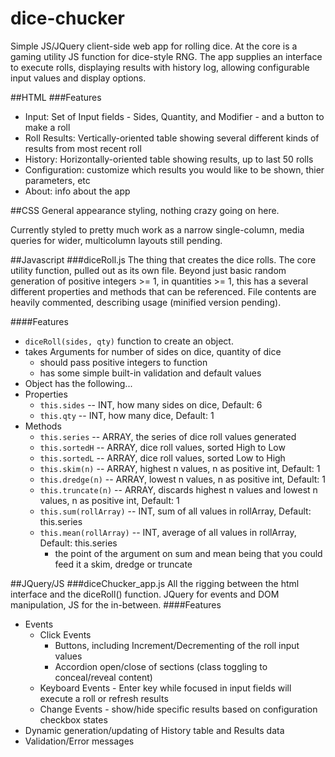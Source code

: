 # dice-chucker
Simple JS/JQuery client-side web app for rolling dice.
At the core is a gaming utility JS function for dice-style RNG. The app supplies an interface to execute rolls, displaying results with history log, allowing configurable input values and display options.

##HTML
###Features
* Input: Set of Input fields - Sides, Quantity, and Modifier - and a button to make a roll
* Roll Results: Vertically-oriented table showing several different kinds of results from most recent roll
* History: Horizontally-oriented table showing results, up to last 50 rolls
* Configuration: customize which results you would like to be shown, thier parameters, etc
* About: info about the app

##CSS
General appearance styling, nothing crazy going on here.

Currently styled to pretty much work as a narrow single-column, media queries for wider, multicolumn layouts still pending.

##Javascript
###diceRoll.js
The thing that creates the dice rolls. The core utility function, pulled out as its own file. Beyond just basic random generation of positive integers >= 1, in quantities >= 1, this has a several different properties and methods that can be referenced. File contents are heavily commented, describing usage (minified version pending).

####Features
* `diceRoll(sides, qty)` function to create an object. 
* takes Arguments for number of sides on dice, quantity of dice 
  * should pass positive integers to function
  * has some simple built-in validation and default values
* Object has the following...
* Properties
  * `this.sides` -- INT, how many sides on dice, Default: 6
  * `this.qty` -- INT, how many dice, Default: 1
* Methods
  * `this.series` -- ARRAY, the series of dice roll values generated
  * `this.sortedH` -- ARRAY, dice roll values, sorted High to Low
  * `this.sortedL` -- ARRAY, dice roll values, sorted Low to High
  * `this.skim(n)` -- ARRAY, highest n values, n as positive int, Default: 1
  * `this.dredge(n)` -- ARRAY, lowest n values, n as positive int, Default: 1
  * `this.truncate(n)` -- ARRAY, discards highest n values and lowest n values, n as positive int, Default: 1
  * `this.sum(rollArray)` -- INT, sum of all values in rollArray, Default: this.series
  * `this.mean(rollArray)` -- INT, average of all values in rollArray, Default: this.series
    * the point of the argument on sum and mean being that you could feed it a skim, dredge or truncate

##JQuery/JS
###diceChucker_app.js
All the rigging between the html interface and the diceRoll() function. JQuery for events and DOM manipulation, JS for the in-between.
####Features
* Events
  * Click Events
    * Buttons, including Increment/Decrementing of the roll input values
    * Accordion open/close of sections (class toggling to conceal/reveal content)
  * Keyboard Events - Enter key while focused in input fields will execute a roll or refresh results
  * Change Events - show/hide specific results based on configuration checkbox states
* Dynamic generation/updating of History table and Results data
* Validation/Error messages
